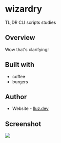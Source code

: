 # wizardry
TL;DR CLI scripts studies

## Overview
Wow that's clarifying!

## Built with
- coffee
- burgers

## Author
- Website - [lluz.dev](https://lluz.dev)
## Screenshot
![](image_path_here)
